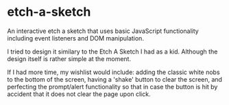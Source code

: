 # etch-a-sketch

An interactive etch a sketch that uses basic JavaScript functionality including event listeners and DOM manipulation.

I tried to design it similary to the Etch A Sketch I had as a kid. Although the design itself is rather simple at the moment.

If I had more time, my wishlist would include: adding the classic white nobs to the bottom of the screen, having a 'shake' button to clear the screen, and perfecting the prompt/alert functionality so that in case the button is hit by accident that it does not clear the page upon click.
